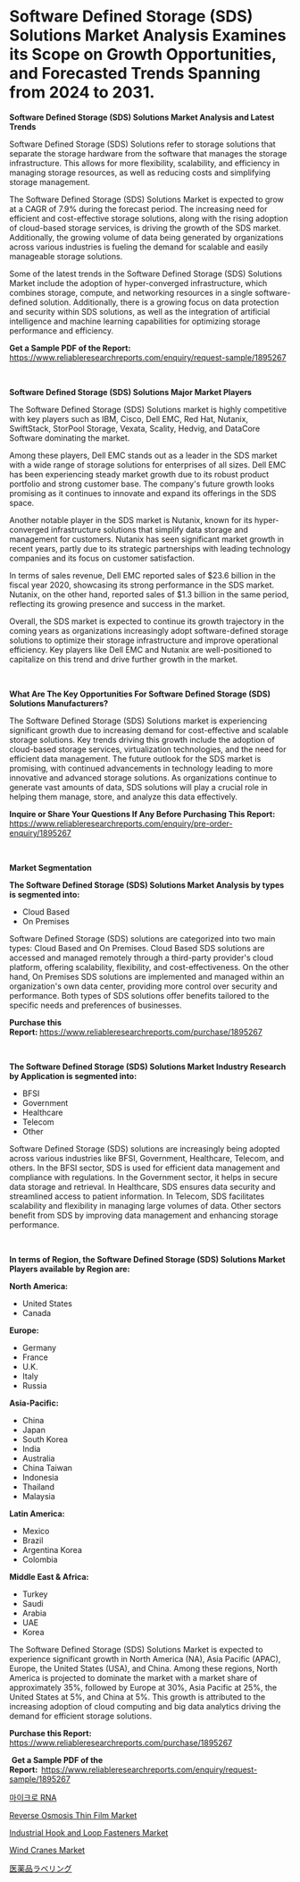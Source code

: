 <p><h1>Software Defined Storage (SDS) Solutions Market Analysis Examines its Scope on Growth Opportunities, and Forecasted Trends Spanning from 2024 to 2031.</h1></p><p><strong>Software Defined Storage (SDS) Solutions Market Analysis and Latest Trends</strong></p>
<p><p>Software Defined Storage (SDS) Solutions refer to storage solutions that separate the storage hardware from the software that manages the storage infrastructure. This allows for more flexibility, scalability, and efficiency in managing storage resources, as well as reducing costs and simplifying storage management.</p><p>The Software Defined Storage (SDS) Solutions Market is expected to grow at a CAGR of 7.9% during the forecast period. The increasing need for efficient and cost-effective storage solutions, along with the rising adoption of cloud-based storage services, is driving the growth of the SDS market. Additionally, the growing volume of data being generated by organizations across various industries is fueling the demand for scalable and easily manageable storage solutions.</p><p>Some of the latest trends in the Software Defined Storage (SDS) Solutions Market include the adoption of hyper-converged infrastructure, which combines storage, compute, and networking resources in a single software-defined solution. Additionally, there is a growing focus on data protection and security within SDS solutions, as well as the integration of artificial intelligence and machine learning capabilities for optimizing storage performance and efficiency.</p></p>
<p><strong>Get a Sample PDF of the Report:&nbsp;</strong> <a href="https://www.reliableresearchreports.com/enquiry/request-sample/1895267">https://www.reliableresearchreports.com/enquiry/request-sample/1895267</a></p>
<p>&nbsp;</p>
<p><strong>Software Defined Storage (SDS) Solutions Major Market Players</strong></p>
<p><p>The Software Defined Storage (SDS) Solutions market is highly competitive with key players such as IBM, Cisco, Dell EMC, Red Hat, Nutanix, SwiftStack, StorPool Storage, Vexata, Scality, Hedvig, and DataCore Software dominating the market.</p><p>Among these players, Dell EMC stands out as a leader in the SDS market with a wide range of storage solutions for enterprises of all sizes. Dell EMC has been experiencing steady market growth due to its robust product portfolio and strong customer base. The company's future growth looks promising as it continues to innovate and expand its offerings in the SDS space.</p><p>Another notable player in the SDS market is Nutanix, known for its hyper-converged infrastructure solutions that simplify data storage and management for customers. Nutanix has seen significant market growth in recent years, partly due to its strategic partnerships with leading technology companies and its focus on customer satisfaction.</p><p>In terms of sales revenue, Dell EMC reported sales of $23.6 billion in the fiscal year 2020, showcasing its strong performance in the SDS market. Nutanix, on the other hand, reported sales of $1.3 billion in the same period, reflecting its growing presence and success in the market.</p><p>Overall, the SDS market is expected to continue its growth trajectory in the coming years as organizations increasingly adopt software-defined storage solutions to optimize their storage infrastructure and improve operational efficiency. Key players like Dell EMC and Nutanix are well-positioned to capitalize on this trend and drive further growth in the market.</p></p>
<p>&nbsp;</p>
<p><strong>What Are The Key Opportunities For Software Defined Storage (SDS) Solutions Manufacturers?</strong></p>
<p><p>The Software Defined Storage (SDS) Solutions market is experiencing significant growth due to increasing demand for cost-effective and scalable storage solutions. Key trends driving this growth include the adoption of cloud-based storage services, virtualization technologies, and the need for efficient data management. The future outlook for the SDS market is promising, with continued advancements in technology leading to more innovative and advanced storage solutions. As organizations continue to generate vast amounts of data, SDS solutions will play a crucial role in helping them manage, store, and analyze this data effectively.</p></p>
<p><strong>Inquire or Share Your Questions If Any Before Purchasing This Report:</strong> <a href="https://www.reliableresearchreports.com/enquiry/pre-order-enquiry/1895267">https://www.reliableresearchreports.com/enquiry/pre-order-enquiry/1895267</a></p>
<p>&nbsp;</p>
<p><strong>Market Segmentation</strong></p>
<p><strong>The Software Defined Storage (SDS) Solutions Market Analysis by types is segmented into:</strong></p>
<p><ul><li>Cloud Based</li><li>On Premises</li></ul></p>
<p><p>Software Defined Storage (SDS) solutions are categorized into two main types: Cloud Based and On Premises. Cloud Based SDS solutions are accessed and managed remotely through a third-party provider's cloud platform, offering scalability, flexibility, and cost-effectiveness. On the other hand, On Premises SDS solutions are implemented and managed within an organization's own data center, providing more control over security and performance. Both types of SDS solutions offer benefits tailored to the specific needs and preferences of businesses.</p></p>
<p><strong>Purchase this Report:&nbsp;</strong><a href="https://www.reliableresearchreports.com/purchase/1895267">https://www.reliableresearchreports.com/purchase/1895267</a></p>
<p>&nbsp;</p>
<p><strong>The Software Defined Storage (SDS) Solutions Market Industry Research by Application is segmented into:</strong></p>
<p><ul><li>BFSI</li><li>Government</li><li>Healthcare</li><li>Telecom</li><li>Other</li></ul></p>
<p><p>Software Defined Storage (SDS) solutions are increasingly being adopted across various industries like BFSI, Government, Healthcare, Telecom, and others. In the BFSI sector, SDS is used for efficient data management and compliance with regulations. In the Government sector, it helps in secure data storage and retrieval. In Healthcare, SDS ensures data security and streamlined access to patient information. In Telecom, SDS facilitates scalability and flexibility in managing large volumes of data. Other sectors benefit from SDS by improving data management and enhancing storage performance.</p></p>
<p>&nbsp;</p>
<p><strong>In terms of Region, the Software Defined Storage (SDS) Solutions Market Players available by Region are:</strong></p>
<p>
    <p> <strong> North America: </strong>
        <ul>
            <li>United States</li>
            <li>Canada</li>
        </ul>
        </p> 
    <p> <strong> Europe: </strong>
        <ul>
            <li>Germany</li>
            <li>France</li>
            <li>U.K.</li>
            <li>Italy</li>
            <li>Russia</li>
        </ul>
        </p> 
    <p> <strong> Asia-Pacific: </strong>
        <ul>
            <li>China</li>
            <li>Japan</li>
            <li>South Korea</li>
            <li>India</li>
            <li>Australia</li>
            <li>China Taiwan</li>
            <li>Indonesia</li>
            <li>Thailand</li>
            <li>Malaysia</li>
        </ul>
        </p> 
    <p> <strong> Latin America: </strong>
        <ul>
            <li>Mexico</li>
            <li>Brazil</li>
            <li>Argentina Korea</li>
            <li>Colombia</li>
        </ul>
        </p> 
    <p> <strong> Middle East & Africa: </strong>
        <ul>
            <li>Turkey</li>
            <li>Saudi</li>
            <li>Arabia</li>
            <li>UAE</li>
            <li>Korea</li>
        </ul>
    </p>
    </p>
<p><p>The Software Defined Storage (SDS) Solutions Market is expected to experience significant growth in North America (NA), Asia Pacific (APAC), Europe, the United States (USA), and China. Among these regions, North America is projected to dominate the market with a market share of approximately 35%, followed by Europe at 30%, Asia Pacific at 25%, the United States at 5%, and China at 5%. This growth is attributed to the increasing adoption of cloud computing and big data analytics driving the demand for efficient storage solutions.</p></p>
<p><strong>Purchase this Report: </strong><a href="https://www.reliableresearchreports.com/purchase/1895267">https://www.reliableresearchreports.com/purchase/1895267</a></p>
<p>&nbsp;<strong>Get a Sample PDF of the Report:&nbsp;&nbsp;</strong><a href="https://www.reliableresearchreports.com/enquiry/request-sample/1895267">https://www.reliableresearchreports.com/enquiry/request-sample/1895267</a></p>
<p><strong></strong></p>
<p><p><a href="https://medium.com/@shareneboothestellesvwq36l/%EB%A7%88%EC%9D%B4%ED%81%AC%EB%A1%9Crna-%EC%8B%9C%EC%9E%A5-2031%EB%85%84%EA%B9%8C%EC%A7%80%EC%9D%98-%EC%84%B1%EA%B3%B5%EC%A0%81%EC%9D%B8-%EB%B9%84%EC%A6%88%EB%8B%88%EC%8A%A4-%EC%A0%84%EB%9E%B5%EC%9D%98-%EC%97%B4%EC%87%A0-%EC%98%88%EC%B8%A1-442aea64c034">마이크로 RNA</a></p><p><a href="https://poised-avenue-46d.notion.site/Global-Reverse-Osmosis-Thin-Film-Market-by-Types-Applications-and-Major-Players-with-Regional-Gro-1710255d2387463f85b72e2a240d4d01">Reverse Osmosis Thin Film Market</a></p><p><a href="https://view.publitas.com/reportprime-1/industrial-hook-and-loop-fasteners-market-analysis-examines-its-scope-on-growth-opportunities-and-forecasted-trends-spanning-from-2024-to-2031/">Industrial Hook and Loop Fasteners Market</a></p><p><a href="https://github.com/markusgodoy/Market-Research-Report-List-2/blob/main/wind-cranes-market.md">Wind Cranes Market</a></p><p><a href="https://medium.com/@klr1591/%E5%8C%BB%E8%96%AC%E5%93%81%E3%83%A9%E3%83%99%E3%83%AA%E3%83%B3%E3%82%B0%E5%B8%82%E5%A0%B4%E3%81%AF-%E5%B8%82%E5%A0%B4%E3%82%B7%E3%82%A7%E3%82%A2-%E5%B8%82%E5%A0%B4%E3%83%88%E3%83%AC%E3%83%B3%E3%83%89-%E5%B8%82%E5%A0%B4%E6%88%90%E9%95%B7%E3%81%AB%E9%96%A2%E3%81%99%E3%82%8B%E6%83%85%E5%A0%B1%E3%82%92%E6%8F%90%E4%BE%9B%E3%81%97%E3%81%A6%E3%81%84%E3%81%BE%E3%81%99-7c3bac0d8aec">医薬品ラベリング</a></p></p>